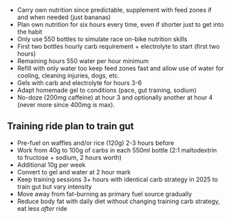 - Carry own nutrition since predictable, supplement with feed zones if and when needed (just bananas)
- Plan own nutrition for six hours every time, even if shorter just to get into the habit
- Only use 550 bottles to simulate race on-bike nutrition skills
- First two bottles hourly carb requirement + electrolyte to start (first two hours)
- Remaining hours 550 water per hour minimum
- Refill with only water too keep feed zones fast and allow use of water for cooling, cleaning injuries, dogs, etc.
- Gels with carb and electrolyte for hours 3-6
- Adapt homemade gel to conditions (pace, gut training, sodium)
- No-doze (200mg caffeine) at hour 3 and optionally another at hour 4 (never more since 400mg is max).
## Training ride plan to train gut

- Pre-fuel on waffles and/or rice (120g) 2-3 hours before
- Work from 40g to 100g of carbs in each 550ml bottle (2:1 maltodextrin to fructose + sodium, 2 hours worth)
- Additional 10g per week
- Convert to gel and water at 2 hour mark
- Keep training sessions 3+ hours with identical carb strategy in 2025 to train gut but vary intensity
- Move away from fat-burning as primary fuel source gradually
- Reduce body fat with daily diet without changing training carb strategy, eat less _after_ ride